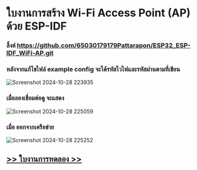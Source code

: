 # ใบงานการสร้าง Wi-Fi Access Point (AP) ด้วย ESP-IDF
### ลิ้งค์ https://github.com/65030179179Pattarapon/ESP32_ESP-IDF_WiFi-AP.git

### หลังจากแก้ไขไฟล์ example config จะได้รหัสไวไฟและรหัสผ่านตามที่เขียน
![Screenshot 2024-10-28 223935](https://github.com/user-attachments/assets/ce609f8c-65ff-4456-8fc5-8fdd8012f401)

### เมื่อลองเชื่อมต่อดู จะแสดง
![Screenshot 2024-10-28 225059](https://github.com/user-attachments/assets/0d746268-4d57-4438-9101-34c9d5e6e155)


### เมื่อ ออกจากเครือข่าย
![Screenshot 2024-10-28 225252](https://github.com/user-attachments/assets/32bf1a7f-48e0-45c2-8da5-b3cb5ab89324)


## [>> ใบงานการทดลอง >> ](./Lab_Sheet_ESP32_ESP-IDF_WiFi-AP.md)
